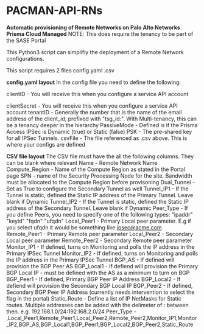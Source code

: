 # PACMAN-API-RNs

**Automatic provisioning of Remote Networks on Palo Alto Networks Prisma Cloud Managed**
NOTE: This does require the tenancy to be part of the SASE Portal

This Python3 script can simplifiy the deployment of a Remote Network configurations.

This script requires 2 files 
config.yaml
<XXXX>.csv
  
**config.yaml layout**
In the config file you need to define the following:
 <p>clientID - You will receive this when you configure a service API account
 <p>clientSecret - You will receive this when you configure a service API account
 tenantID - Generally the number that is the name of the email address of the client_id, prefixed with "tsg_id:". With Multi-tenancy, this can be a tenancy deeper in the hierarchy 
 PassiveMode - Defined is if the Prisma Access IPSec is Dynamic (true) or Static (false)
 PSK - The pre-shared key for all IPSec Tunnels. 
 csvFile - The file referenced as <XXXX>.csv above. This is where your configs are defined
  
**CSV file layout**
The CSV file must have the all the following columns. They can be blank where relevant
  Name - Remote Network Name
  Compute_Region - Name of the Compute Region as stated in the Portal page
  SPN - name of the Security Processing Node for the site. Bandwidth must be allocated to the Compute Region before provisoning
  Dual_Tunnel - Set as True to configure the Secondary Tunnel as well
  Tunnel_IP1 - If the Tunnel is static, defined the Static IP address of the Primary Tunnel. Leave blank if Dynamic
  Tunnel_IP2 - If the Tunnel is static, defined the Static IP address of the Secondary Tunnel. Leave blank if Dynamic
  Peer_Type - If you define Peers, you need to specify one of the following types: "ipaddr" "keyid" "fqdn" "ufqdn"
  Local_Peer1 - Primary Local peer parameter. E.g if you select ufqdn it would be something like ipsec@acme.com
  Remote_Peer1 - Primary Remote peer parameter
  Local_Peer2 - Secondary Local peer parameter
  Remote_Peer2 - Secondary Remote peer parameter
  Monitor_IP1 - If defined, turns on Monitoring and polls the IP address in the Primary IPSec Tunnel
  Monitor_IP2 - If defined, turns on Monitoring and polls the IP address in the Primary IPSec Tunnel
  BGP_AS - If defined will provision the BGP Peer AS
  BGP_Local1 - If defiend will provision the Primary BGP Local IP - must be defined with the AS as a minimum to turn on BGP
  BGP_Peer1 - If defined, Primary BGP Peer IP Address
  BGP_Local2 - If defiend will provision the Secondary BGP Local IP
  BGP_Peer2 - If defined, Secondary BGP Peer IP Address (currently needs intervention to select the flag in the portal)
  Static_Route - Define a list of IP NetMasks for Static routes. Multiple addresses can be added with the delimeter of : between then. e.g. 192.168.1.0/24:192.168.2.0/24
  Peer_Type - ,Local_Peer1,Remote_Peer1,Local_Peer2,Remote_Peer2,Monitor_IP1,Monitor_IP2,BGP_AS,BGP_Local1,BGP_Peer1,BGP_Local2,BGP_Peer2,Static_Route
